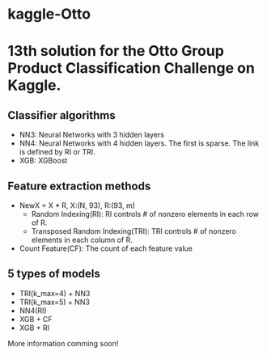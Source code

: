# kaggle-Otto
# 13th solution for the Otto Group Product Classification Challenge on Kaggle.  

## Classifier algorithms 
* NN3: Neural Networks with 3 hidden layers  
* NN4: Neural Networks with 4 hidden layers. The first is sparse. The link is defined by RI or TRI.
* XGB: XGBoost

## Feature extraction methods  
* NewX = X * R,  X:(N, 93), R:(93, m)  
    * Random Indexing(RI): RI controls # of nonzero elements in each row of R.  
    * Transposed Random Indexing(TRI): TRI controls # of nonzero elements in each column of R.  
* Count Feature(CF): The count of each feature value  

## 5 types of models   
* TRI(k_max=4) + NN3  
* TRI(k_max=5) + NN3  
* NN4(RI)  
* XGB + CF  
* XGB + RI

More information comming soon!
